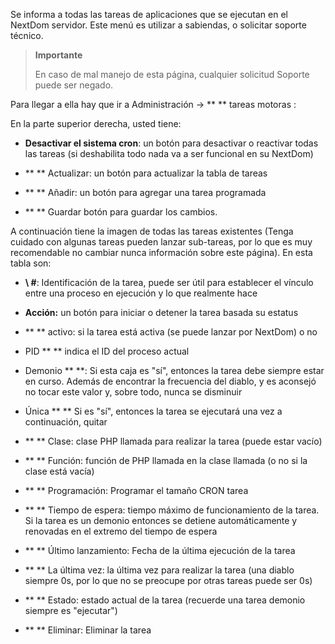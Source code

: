 Se informa a todas las tareas de aplicaciones que se ejecutan en el NextDom
servidor. Este menú es utilizar a sabiendas, o
solicitar soporte técnico.

> **Importante**
>
> En caso de mal manejo de esta página, cualquier solicitud
> Soporte puede ser negado.

Para llegar a ella hay que ir a Administración → ** ** tareas motoras
:

En la parte superior derecha, usted tiene:

-   **Desactivar el sistema cron**: un botón para desactivar o
    reactivar todas las tareas (si deshabilita todo
    nada va a ser funcional en su NextDom)

-   ** ** Actualizar: un botón para actualizar la tabla de tareas

-   ** ** Añadir: un botón para agregar una tarea programada

-   ** ** Guardar botón para guardar los cambios.

A continuación tiene la imagen de todas las tareas existentes
(Tenga cuidado con algunas tareas pueden lanzar sub-tareas, por lo que es
muy recomendable no cambiar nunca información sobre este
página). En esta tabla son:

-   **\ #**: Identificación de la tarea, puede ser útil para establecer el vínculo entre una
    proceso en ejecución y lo que realmente hace

-   **Acción:** un botón para iniciar o detener la tarea basada
    su estatus

-   ** ** activo: si la tarea está activa (se puede lanzar
    por NextDom) o no

-   PID ** ** indica el ID del proceso actual

-   Demonio ** **: Si esta caja es "sí", entonces la tarea debe siempre
    estar en curso. Además de encontrar la frecuencia del diablo, y es
    aconsejó no tocar este valor y, sobre todo, nunca se
    disminuir

-   Única ** ** Si es "sí", entonces la tarea se ejecutará una vez
    a continuación, quitar

-   ** ** Clase: clase PHP llamada para realizar la tarea (puede
    estar vacío)

-   ** ** Función: función de PHP llamada en la clase llamada (o no
    si la clase está vacía)

-   ** ** Programación: Programar el tamaño CRON tarea

-   ** ** Tiempo de espera: tiempo máximo de funcionamiento de la tarea. Si la
    tarea es un demonio entonces se detiene automáticamente y
    renovadas en el extremo del tiempo de espera

-   ** ** Último lanzamiento: Fecha de la última ejecución de la tarea

-   ** ** La última vez: la última vez para realizar la tarea (una
    diablo siempre 0s, por lo que no se preocupe por otras tareas
    puede ser 0s)

-   ** ** Estado: estado actual de la tarea (recuerde una tarea demonio
    siempre es "ejecutar")

-   ** ** Eliminar: Eliminar la tarea


